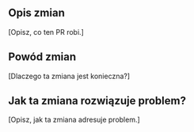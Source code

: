 ## Opis zmian

[Opisz, co ten PR robi.]

## Powód zmian

[Dlaczego ta zmiana jest konieczna?]

## Jak ta zmiana rozwiązuje problem?

[Opisz, jak ta zmiana adresuje problem.]
